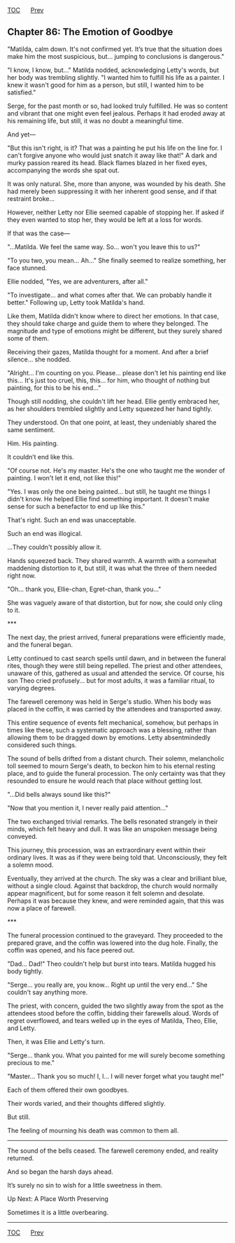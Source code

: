 [TOC](../readme.md)&nbsp;&nbsp;&nbsp;&nbsp;&nbsp;&nbsp;[Prev](index_split_061.md)&nbsp;&nbsp;&nbsp;&nbsp;&nbsp;&nbsp;



## Chapter 86: The Emotion of Goodbye

"Matilda, calm down. It's not confirmed yet. It’s true that the
situation does make him the most suspicious, but... jumping to
conclusions is dangerous."

"I know, I know, but..." Matilda nodded, acknowledging Letty's words,
but her body was trembling slightly. "I wanted him to fulfill his life
as a painter. I knew it wasn't good for him as a person, but still, I
wanted him to be satisfied."

Serge, for the past month or so, had looked truly fulfilled. He was so
content and vibrant that one might even feel jealous. Perhaps it had
eroded away at his remaining life, but still, it was no doubt a
meaningful time.

And yet—

"But this isn't right, is it? That was a painting he put his life on the
line for. I can't forgive anyone who would just snatch it away like
that!" A dark and murky passion reared its head. Black flames blazed in
her fixed eyes, accompanying the words she spat out.

It was only natural. She, more than anyone, was wounded by his death.
She had merely been suppressing it with her inherent good sense, and if
that restraint broke…

However, neither Letty nor Ellie seemed capable of stopping her. If
asked if they even wanted to stop her, they would be left at a loss for
words.

If that was the case—

"...Matilda. We feel the same way. So... won't you leave this to us?"

"To you two, you mean... Ah..." She finally seemed to realize something,
her face stunned.

Ellie nodded, "Yes, we are adventurers, after all."

"To investigate... and what comes after that. We can probably handle it
better." Following up, Letty took Matilda's hand.

Like them, Matilda didn't know where to direct her emotions. In that
case, they should take charge and guide them to where they belonged. The
magnitude and type of emotions might be different, but they surely
shared some of them.

Receiving their gazes, Matilda thought for a moment. And after a brief
silence… she nodded.

"Alright... I'm counting on you. Please... please don't let his painting
end like this... It's just too cruel, this, this... for him, who thought
of nothing but painting, for this to be his end..."

Though still nodding, she couldn't lift her head. Ellie gently embraced
her, as her shoulders trembled slightly and Letty squeezed her hand
tightly.

They understood. On that one point, at least, they undeniably shared the
same sentiment.

Him. His painting.

It couldn’t end like this.

"Of course not. He's my master. He's the one who taught me the wonder of
painting. I won't let it end, not like this!"

"Yes. I was only the one being painted... but still, he taught me things
I didn't know. He helped Ellie find something important. It doesn't make
sense for such a benefactor to end up like this."

That's right. Such an end was unacceptable.

Such an end was illogical.

...They couldn't possibly allow it.

Hands squeezed back. They shared warmth. A warmth with a somewhat
maddening distortion to it, but still, it was what the three of them
needed right now.

"Oh... thank you, Ellie-chan, Egret-chan, thank you..."

She was vaguely aware of that distortion, but for now, she could only
cling to it.

\*\*\*

The next day, the priest arrived, funeral preparations were efficiently
made, and the funeral began.

Letty continued to cast search spells until dawn, and in between the
funeral rites, though they were still being repelled. The priest and
other attendees, unaware of this, gathered as usual and attended the
service. Of course, his son Theo cried profusely... but for most adults,
it was a familiar ritual, to varying degrees.

The farewell ceremony was held in Serge's studio. When his body was
placed in the coffin, it was carried by the attendees and transported
away.

This entire sequence of events felt mechanical, somehow, but perhaps in
times like these, such a systematic approach was a blessing, rather than
allowing them to be dragged down by emotions. Letty absentmindedly
considered such things.

The sound of bells drifted from a distant church. Their solemn,
melancholic toll seemed to mourn Serge's death, to beckon him to his
eternal resting place, and to guide the funeral procession. The only
certainty was that they resounded to ensure he would reach that place
without getting lost.

"...Did bells always sound like this?"

"Now that you mention it, I never really paid attention..."

The two exchanged trivial remarks. The bells resonated strangely in
their minds, which felt heavy and dull. It was like an unspoken message
being conveyed.

This journey, this procession, was an extraordinary event within their
ordinary lives. It was as if they were being told that. Unconsciously,
they felt a solemn mood.

Eventually, they arrived at the church. The sky was a clear and
brilliant blue, without a single cloud. Against that backdrop, the
church would normally appear magnificent, but for some reason it felt
solemn and desolate. Perhaps it was because they knew, and were reminded
again, that this was now a place of farewell.

\*\*\*

The funeral procession continued to the graveyard. They proceeded to the
prepared grave, and the coffin was lowered into the dug hole. Finally,
the coffin was opened, and his face peered out.

"Dad... Dad!" Theo couldn't help but burst into tears. Matilda hugged
his body tightly.

"Serge... you really are, you know... Right up until the very end..."
She couldn't say anything more.

The priest, with concern, guided the two slightly away from the spot as
the attendees stood before the coffin, bidding their farewells aloud.
Words of regret overflowed, and tears welled up in the eyes of Matilda,
Theo, Ellie, and Letty.

Then, it was Ellie and Letty's turn.

"Serge... thank you. What you painted for me will surely become
something precious to me."

"Master... Thank you so much! I, I... I will never forget what you
taught me!"

Each of them offered their own goodbyes.

Their words varied, and their thoughts differed slightly.

But still.

The feeling of mourning his death was common to them all.

------------------------------------------------------------------------

The sound of the bells ceased. The farewell ceremony ended, and reality
returned.

And so began the harsh days ahead.

It’s surely no sin to wish for a little sweetness in them.

Up Next: A Place Worth Preserving

Sometimes it is a little overbearing.


---
[TOC](../readme.md)&nbsp;&nbsp;&nbsp;&nbsp;&nbsp;&nbsp;[Prev](index_split_061.md)&nbsp;&nbsp;&nbsp;&nbsp;&nbsp;&nbsp;

